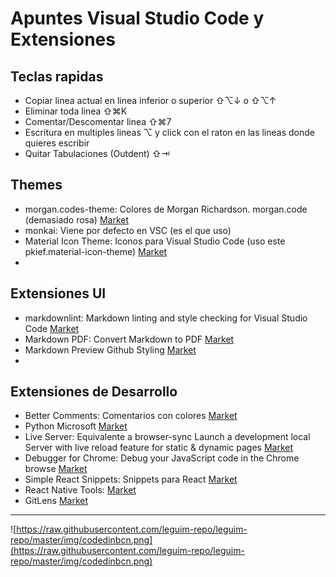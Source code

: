 # Apuntes Visual Studio Code y Extensiones  

## Teclas rapidas

- Copiar linea actual en linea inferior o superior ⇧⌥↓ o ⇧⌥↑  
- Eliminar toda linea ⇧⌘K  
- Comentar/Descomentar linea ⇧⌘7  
- Escritura en multiples lineas ⌥ y click con el raton en las lineas donde quieres escribir  
- Quitar Tabulaciones (Outdent) ⇧⇥

## Themes

- morgan.codes-theme: Colores de Morgan Richardson. morgan.code (demasiado rosa) [Market](https://marketplace.visualstudio.com/items?itemName=morgan-codes.morgan-codes-vscode-theme)
- monkai: Viene por defecto en VSC (es el que uso)
- Material Icon Theme: Iconos para Visual Studio Code (uso este pkief.material-icon-theme) [Market](https://marketplace.visualstudio.com/items?itemName=PKief.material-icon-theme)
- 

## Extensiones UI

- markdownlint: Markdown linting and style checking for Visual Studio Code [Market](https://marketplace.visualstudio.com/items?itemName=DavidAnson.vscode-markdownlint)
- Markdown PDF: Convert Markdown to PDF [Market](https://marketplace.visualstudio.com/items?itemName=yzane.markdown-pdf)
- Markdown Preview Github Styling [Market](https://marketplace.visualstudio.com/items?itemName=bierner.markdown-preview-github-styles)
- 

## Extensiones de Desarrollo

- Better Comments: Comentarios con colores [Market](https://marketplace.visualstudio.com/items?itemName=aaron-bond.better-comments)
- Python Microsoft [Market](https://marketplace.visualstudio.com/items?itemName=ms-python.python)
- Live Server: Equivalente a browser-sync Launch a development local Server with live reload feature for static & dynamic pages [Market](https://marketplace.visualstudio.com/items?itemName=ritwickdey.LiveServer)
- Debugger for Chrome: Debug your JavaScript code in the Chrome browse [Market](https://marketplace.visualstudio.com/items?itemName=msjsdiag.debugger-for-chrome)
- Simple React Snippets: Snippets para React [Market](https://marketplace.visualstudio.com/items?itemName=burkeholland.simple-react-snippets)
- React Native Tools: [Market](https://marketplace.visualstudio.com/items?itemName=msjsdiag.vscode-react-native)
- GitLens [Market](https://marketplace.visualstudio.com/items?itemName=eamodio.gitlens)

---
<!-- Pit i Collons -->
![https://raw.githubusercontent.com/leguim-repo/leguim-repo/master/img/codedinbcn.png](https://raw.githubusercontent.com/leguim-repo/leguim-repo/master/img/codedinbcn.png)
<!-- 
⇧⌥
⇧⌘
↓
↑
-->  
